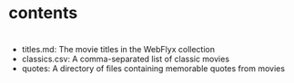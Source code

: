 # contents
#
- titles.md: The movie titles in the WebFlyx collection
- classics.csv: A comma-separated list of classic movies
- quotes: A directory of files containing memorable quotes from movies
